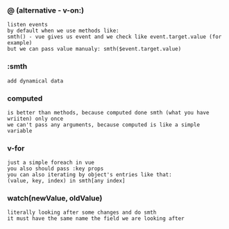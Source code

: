 ### @ (alternative - v-on:)
```
listen events
by default when we use methods like:
smth() - vue gives us event and we check like event.target.value (for example)
but we can pass value manualy: smth($event.target.value)
```

### :smth
```
add dynamical data
```

### computed
```
is better than methods, because computed done smth (what you have wriiten) only once
we can't pass any arguments, because computed is like a simple variable
```

### v-for
```
just a simple foreach in vue
you also should pass :key props
you can also iterating by object's entries like that: 
(value, key, index) in smth[any index]
```

### watch(newValue, oldValue)
```
literally looking after some changes and do smth
it must have the same name the field we are looking after
```
